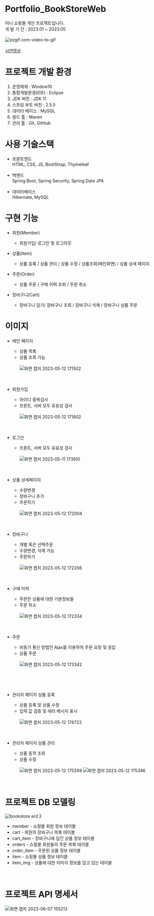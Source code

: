 # Portfolio_BookStoreWeb
미니 쇼핑몰 개인 프로젝트입니다.</br>
개 발 기 간 : 2023.01 ~ 2023.05</br></br>
![ezgif com-video-to-gif](https://github.com/kimsib/BookStore/assets/87972038/56be3c2e-ec23-4918-bd83-41b17c38bb63)
</br></br>
[시연영상](https://youtu.be/tKdjnVuh55o)
# 프로젝트 개발 환경
1. 운영체제 : Window10
2. 통합개발환경(IDE) : Eclipse
3. JDK 버전 : JDK 11
4. 스프링 부트 버전 : 2.5.5
5. 데이터 베이스 : MySQL
6. 빌드 툴 : Maven
7. 관리 툴 : Git, GitHub

# 사용 기술스택
- 프론트엔드</br>
HTML, CSS, JS, BootStrap, Thymeleaf</br></br>
- 백엔드</br>
Spring Boot, Spring Security, Spring Data JPA</br></br>
- 데이터베이스</br>
Hibernate, MySQL

# 구현 기능
+ 회원(Member)
  + 회원가입/ 로그인 및 로그아웃

+ 상품(Item)
  + 상품 등록 / 상품 관리 / 상품 수정 / 상품조회(메인화면) / 상품 상세 페이지

+ 주문(Order)
  + 상품 주문 / 구매 이력 조회 / 주문 취소

+ 장바구니(Cart)
  + 장바구니 담기/ 장바구니 조회 / 장바구니 삭제 / 장바구니 상품 주문
 
# 이미지
+ 메인 페이지
  + 상품 목록
  + 상품 조회 가능</br></br>
![화면 캡처 2023-05-12 171502](https://github.com/kimsib/BookStore/assets/87972038/10c1cbbd-d1bd-4092-a526-6a47145b7510)
</br></br></br>
 
+ 회원가입
  + 아이디 중복검사
  + 프론트, 서버 모두 유효성 검사</br></br>
![화면 캡처 2023-05-12 171802](https://github.com/kimsib/BookStore/assets/87972038/4fb26608-555a-41c1-bad6-2aca885237da)
</br></br></br>

+ 로그인
  + 프론트, 서버 모두 유효성 검사</br></br>
![화면 캡처 2023-05-11 173910](https://github.com/kimsib/BookStore/assets/87972038/d6e850cf-8a5b-4c34-8a7f-5a19e9f4632c)
</br></br></br>

+ 상품 상세페이지
  + 수량변경 
  + 장바구니 추가
  + 주문하기</br></br>
![화면 캡처 2023-05-12 172004](https://github.com/kimsib/BookStore/assets/87972038/15f84c9c-16d2-4bcc-af5f-8416d329579d)
</br></br></br>

+ 장바구니
  + 개별 혹은 선택주문
  + 수량변경, 삭제 가능
  + 주문하기</br></br>
![화면 캡처 2023-05-12 172206](https://github.com/kimsib/BookStore/assets/87972038/fbaa1352-e534-4259-9a5d-d0afea1eba25)
</br></br></br>
    
+ 구매 이력
  + 주문한 상품에 대한 기본정보들
  + 주문 취소</br></br>
![화면 캡처 2023-05-12 172334](https://github.com/kimsib/BookStore/assets/87972038/13e89cb2-edec-45d5-88dd-6664394a2dda)
</br></br></br>

+ 주문
  + 비동기 통신 방법인 Ajax를 이용하여 주문 요청 및 응답
  + 상품 주문</br></br>
![화면 캡처 2023-05-12 173342](https://github.com/kimsib/BookStore/assets/87972038/b121a3df-990b-4346-aba1-a246177ce994)

</br></br></br>

+ 관리자 페이지 상품 등록
  + 상품 등록 및 상품 수정
  + 입력 값 검증 및 에러 메시지 표시</br></br>
![화면 캡처 2023-05-12 174723](https://github.com/kimsib/BookStore/assets/87972038/9b0fe9e9-3aa5-4d08-b03a-daa213535a89)
</br></br></br>

+ 관리자 페이지 상품 관리
  + 상품 동적 조회
  + 상품 수정</br></br>
![화면 캡처 2023-05-12 175249](https://github.com/kimsib/BookStore/assets/87972038/58593c84-f514-43b2-9c72-cf00350c11db)
![화면 캡처 2023-05-12 175346](https://github.com/kimsib/BookStore/assets/87972038/da26ccfd-346f-4640-83b4-99c8602a606d)
</br></br></br>

# 프로젝트 DB 모델링
![bookstore erd 2](https://github.com/kimsib/BookStore/assets/87972038/26219ef7-91a4-4784-aa97-6ac801a9d8a3)
</br>
+ member - 쇼핑몰 회원 정보 테이블
+ cart - 회원의 장바구니 목록 테이블
+ cart_item - 장바구니에 담긴 상품 정보 테이블
+ orders - 쇼핑몰 회원들의 주문 목록 테이블
+ order_item - 주문된 상품 정보 테이블
+ item - 쇼핑몰 상품 정보 테이블
+ item_img - 상품에 대한 이미지 정보를 담고 있는 테이블
</br></br></br>

# 프로젝트 API 명세서
![화면 캡처 2023-06-07 155213](https://github.com/kimsib/BookStore/assets/87972038/7af4ec6e-cc1b-4b5d-827d-2fbe1db0c4b0)
























